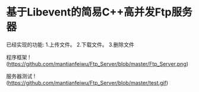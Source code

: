 # 基于Libevent的简易C++高并发Ftp服务器
已经实现的功能: 1.上传文件。 2.下载文件。  3.删除文件

程序框架
!(https://github.com/mantianfeiwu/Ftp_Server/blob/master/Ftp_Server.png)

服务器测试
!(https://github.com/mantianfeiwu/Ftp_Server/blob/master/test.gif)
